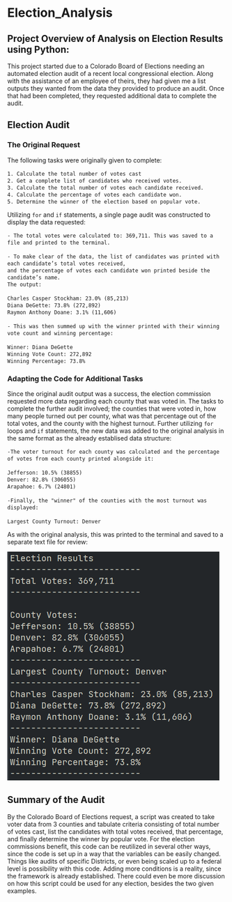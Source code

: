 # Election_Analysis

## Project Overview of Analysis on Election Results using Python:

This project started due to a Colorado Board of Elections needing an automated election audit of a recent local congressional election. Along with the assistance of an employee of theirs, they had given me a list outputs they wanted from the data they provided to produce an audit. Once that had been completed, they requested additional data to complete the audit.


## Election Audit

### The Original Request

The following tasks were originally given to complete:

    1. Calculate the total number of votes cast
    2. Get a complete list of candidates who received votes.
    3. Calculate the total number of votes each candidate received.
    4. Calculate the percentage of votes each candidate won.
    5. Determine the winner of the election based on popular vote.

Utilizing `for` and `if` statements, a single page audit was constructed to display the data requested:

    - The total votes were calculated to: 369,711. This was saved to a file and printed to the terminal.

    - To make clear of the data, the list of candidates was printed with each candidate’s total votes received,
    and the percentage of votes each candidate won printed beside the candidate’s name.
    The output:

    Charles Casper Stockham: 23.0% (85,213)
    Diana DeGette: 73.8% (272,892)
    Raymon Anthony Doane: 3.1% (11,606)

    - This was then summed up with the winner printed with their winning vote count and winning percentage:

    Winner: Diana DeGette
    Winning Vote Count: 272,892
    Winning Percentage: 73.8%

### Adapting the Code for Additional Tasks

Since the original audit output was a success, the election commission requested more data regarding each county that was voted in. The tasks to complete the further audit involved; the counties that were voted in, how many people turned out per county, what was that percentage out of the total votes, and the county with the highest turnout. Further utilizing `for` loops and `if` statements, the new data was added to the original analysis in the same format as the already establised data structure:

    -The voter turnout for each county was calculated and the percentage of votes from each county printed alongside it:

    Jefferson: 10.5% (38855)
    Denver: 82.8% (306055)
    Arapahoe: 6.7% (24801)

    -Finally, the "winner" of the counties with the most turnout was displayed:

    Largest County Turnout: Denver

As with the original analysis, this was printed to the terminal and saved to a separate text file for review:

![Image of completed audit output](analysis/completedaudit.png)


## Summary of the Audit

By the Colorado Board of Elections request, a script was created to take voter data from 3 counties and tabulate criteria consisting of total number of votes cast, list the candidates with total votes received, that percentage, and finally determine the winner by popular vote.
For the election commissions benefit, this code can be reutilized in several other ways, since the code is set up in a way that the variables can be easily changed. Things like audits of specific Districts, or even being scaled up to a federal level is possibility with this code. Adding more conditions is a reality, since the framework is already established. There could even be more discussion on how this script could be used for any election, besides the two given examples.
